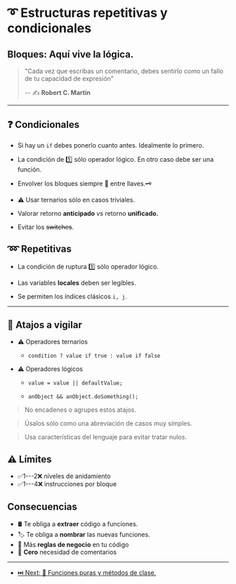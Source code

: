 # ➰ Estructuras repetitivas y condicionales

## Bloques: Aquí vive la lógica.

> "Cada vez que escribas un comentario, debes sentirlo como un fallo de tu capacidad de expresión"
>
> -- ✍️ **Robert C. Martin**

---

## ❓ Condicionales

- Si hay un `if` debes ponerlo cuanto antes. Idealmente lo primero.

- La condición de 1️⃣ sólo operador lógico. En otro caso debe ser una función.

- Envolver los bloques siempre 🔑 entre llaves.🗝

- ⚠️ Usar ternarios sólo en casos triviales.

- Valorar retorno **anticipado** _vs_ retorno **unificado.**

- Evitar los ~~switches~~.

## ➿ Repetitivas

- La condición de ruptura 1️⃣ sólo operador lógico.

- Las variables **locales** deben ser legibles.

- Se permiten los índices clásicos `i, j`.

---

## 👮 Atajos a vigilar

- ⚠️ Operadores ternarios

  - `condition ? value if true : value if false`

- ⚠️ Operadores lógicos

  - `value = value || defaultValue;`

  - `anObject && anObject.doSomething();`

> No encadenes o agrupes estos atajos.

> Úsalos sólo como una abreviación de casos muy simples.

> Usa características del lenguaje para evitar tratar nulos.

## ⚠️ Límites

- ✅1---2❌ niveles de anidamiento
- ✅1---4❌ instrucciones por bloque

## Consecuencias

- 🛢️ Te obliga a **extraer** código a funciones.
- 🏷️ Te obliga a **nombrar** las nuevas funciones.
- 💼 Más **reglas de negocio** en tu código
- 💬 **Cero** necesidad de comentarios

---

- [⏭️ Next: 🧩 Funciones puras y métodos de clase.](./3-funciones_puras_y_metodos_de_clase.md)
